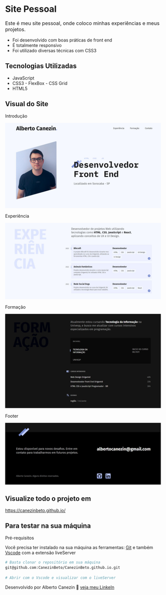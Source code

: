 # Site Pessoal

<p style="font-size: 16px;">Este é meu site pessoal, onde coloco minhas experiências e meus projetos. <br>
</p>

- Foi desenvolvido com boas práticas de front end
- É totalmente responsivo
- Foi utilizado diversas técnicas com CSS3

## Tecnologias Utilizadas

- JavaScript
- CSS3 - FlexBox - CSS Grid
- HTML5

## Visual do Site

<p>Introdução</p>
<img src="./github/intro.jpg"/>

<br>
<p>Experiência</p>
<img src="./github/exp.jpg"/>

<br>
<p>Formação</p>
<img src="./github/formacao.jpg"/>

<br>
<p>Footer</p>
<img src="./github/footer.jpg"/>

## Visualize todo o projeto em

<a href="https://canezinbeto.github.io/" target="_blank">https://canezinbeto.github.io/</a>

## Para testar na sua máquina

<p>Pré-requisitos</p>
<p>Você precisa ter instalado na sua máquina as ferramentas: <a href="https://git-scm.com/">Git</a> e também <a href="https://code.visualstudio.com/">Vscode</a> com a extensão liveServer</p>

```bash
# Basta clonar o repositório em sua máquina
git@github.com:CanezinBeto/CanezinBeto.github.io.git

# Abrir com o Vscode e visualizar com o liveServer
```

Desenvolvido por Alberto Canezin :rocket: [veja meu LinkeIn](https://www.linkedin.com/in/albertocanezin-dev/)
